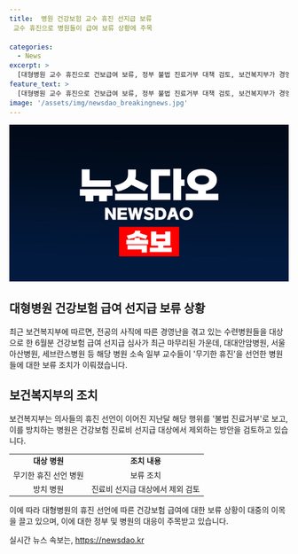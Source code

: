 ```yaml
---
title:  병원 건강보험 교수 휴진 선지급 보류
 교수 휴진으로 병원들이 급여 보류 상황에 주목

categories:
  - News
excerpt: >
  [대형병원 교수 휴진으로 건보급여 보류, 정부 불법 진료거부 대책 검토, 보건복지부가 경영난을 겪고 있는 수련병원 대상으로 건보급여 선지급 심사를 마무리한 가운데, 대형병원 소속 교수들의 무기한 휴진 선언으로 선지급이 보류됐다. 정부는 이에 대해 불법 진료거부로 보고, 방치하는 병원은 건보 진료비 선지급 대상에서 제외할 방안을 검토 중이다.]
feature_text: >
  [대형병원 교수 휴진으로 건보급여 보류, 정부 불법 진료거부 대책 검토, 보건복지부가 경영난을 겪고 있는 수련병원 대상으로 건보급여 선지급 심사를 마무리한 가운데, 대형병원 소속 교수들의 무기한 휴진 선언으로 선지급이 보류됐다. 정부는 이에 대해 불법 진료거부로 보고, 방치하는 병원은 건보 진료비 선지급 대상에서 제외할 방안을 검토 중이다.]
image: '/assets/img/newsdao_breakingnews.jpg'
---
```


<p><img src="/assets/img/newsdao_breakingnews.jpg" alt="cryptoinkorea 속보" /></p>

<h2>대형병원 건강보험 급여 선지급 보류 상황</h2>

<p data-ke-size="size16">최근 보건복지부에 따르면, 전공의 사직에 따른 경영난을 겪고 있는 수련병원들을 대상으로 한 6월분 건강보험 급여 선지급 심사가 최근 마무리된 가운데, 대대안암병원, 서울아산병원, 세브란스병원 등 해당 병원 소속 일부 교수들이 '무기한 휴진'을 선언한 병원들에 대한 보류 조치가 이뤄졌습니다.</p>

<h2 data-ke-size="size26">보건복지부의 조치</h2>

<p>보건복지부는 의사들의 휴진 선언이 이어진 지난달 해당 행위를 '불법 진료거부'로 보고, 이를 방치하는 병원은 건강보험 진료비 선지급 대상에서 제외하는 방안을 검토하고 있습니다.</p>

<table>
    <tr>
        <td style="text-align: center; height: 17px;"><b>대상 병원</b></td>
        <td style="text-align: center; height: 17px;"><b>조치 내용</b></td>
    </tr>
    <tr>
        <td style="text-align: center; height: 17px;">무기한 휴진 선언 병원</td>
        <td style="text-align: center; height: 17px;">보류 조치</td>
    </tr>
    <tr>
        <td style="text-align: center; height: 17px;">방치 병원</td>
        <td style="text-align: center; height: 17px;">진료비 선지급 대상에서 제외 검토</td>
    </tr>
</table>

<p data-ke-size="size16">이에 따라 대형병원의 휴진 선언에 따른 건강보험 급여에 대한 보류 상황이 대중의 이목을 끌고 있으며, 이에 대한 정부 및 병원의 대응이 주목받고 있습니다.</p>
실시간 뉴스 속보는, <a href="https://newsdao.kr" rel="dofollow">https://newsdao.kr</a>


